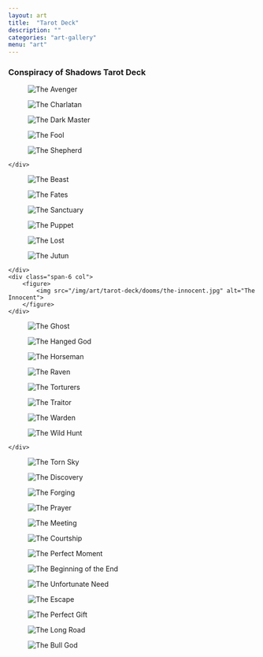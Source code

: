 ```yaml
---
layout: art
title:  "Tarot Deck"
description: ""
categories: "art-gallery"
menu: "art"
---
```

<h3 class="gallery-title">Conspiracy of Shadows Tarot Deck</h3>
<div class="clearfix">
	<div class="span-6 col">
		<figure>
			<img src="/img/art/tarot-deck/dooms/the-avenger.jpg" alt="The Avenger">
		</figure>
	</div>
	<div class="span-6 col col">
		<div class="clearfix">
			<div class="span-6 col">
				<figure>
					<img src="/img/art/tarot-deck/dooms/the-charlatan.jpg" alt="The Charlatan">
				</figure>
			</div>
			<div class="span-6 col">
				<figure>
					<img src="/img/art/tarot-deck/dooms/the-dark-master.jpg" alt="The Dark Master">
				</figure>
			</div>
		</div>
		<div class="clearfix">
			<div class="span-6 col">
				<figure>
					<img src="/img/art/tarot-deck/dooms/the-fool.jpg" alt="The Fool">
				</figure>
			</div>
			<div class="span-6 col">
				<figure>
					<img src="/img/art/tarot-deck/dooms/the-shepherd.jpg" alt="The Shepherd">
				</figure>
			</div>
		</div>

	</div>
</div>
<div class="clearfix">
	<div class="span-6 col">
		<figure>
			<img src="/img/art/tarot-deck/dooms/the-beast.jpg" alt="The Beast">
		</figure>
	</div>
	<div class="span-6 col">
		<figure>
			<img src="/img/art/tarot-deck/dooms/the-fates.jpg" alt="The Fates">
		</figure>
	</div>
</div>
<div class="clearfix">
	<div class="span-6 col col">
		<div class="clearfix">
			<div class="span-6 col">
				<figure>
					<img src="/img/art/tarot-deck/dooms/the-sanctuary.jpg" alt="The Sanctuary">
				</figure>
			</div>
			<div class="span-6 col">
				<figure>
					<img src="/img/art/tarot-deck/dooms/the-puppet.jpg" alt="The Puppet">
				</figure>
			</div>
		</div>
		<div class="clearfix">
			<div class="span-6 col">
				<figure>
					<img src="/img/art/tarot-deck/dooms/the-lost.jpg" alt="The Lost">
				</figure>
			</div>
			<div class="span-6 col">
				<figure>
					<img src="/img/art/tarot-deck/dooms/the-jutun.jpg" alt="The Jutun">
				</figure>
			</div>
		</div>

	</div>
	<div class="span-6 col">
		<figure>
			<img src="/img/art/tarot-deck/dooms/the-innocent.jpg" alt="The Innocent">
		</figure>
	</div>
</div>
<div class="clearfix">
	<div class="span-4 col">
		<figure>
			<img src="/img/art/tarot-deck/dooms/the-ghost.jpg" alt="The Ghost">
		</figure>
	</div>
	<div class="span-4 col">
		<figure>
			<img src="/img/art/tarot-deck/dooms/the-hanged-god.jpg" alt="The Hanged God">
		</figure>
	</div>
	<div class="span-4 col">
		<figure>
			<img src="/img/art/tarot-deck/dooms/the-horseman.jpg" alt="The Horseman">
		</figure>
	</div>
</div>
<div class="clearfix">
	<div class="span-6 col">
		<figure>
			<img src="/img/art/tarot-deck/dooms/the-raven.jpg" alt="The Raven">
		</figure>
	</div>
	<div class="span-6 col col">
		<div class="clearfix">
			<div class="span-6 col">
				<figure>
					<img src="/img/art/tarot-deck/dooms/the-torturers.jpg" alt="The Torturers">
				</figure>
			</div>
			<div class="span-6 col">
				<figure>
					<img src="/img/art/tarot-deck/dooms/the-traitor.jpg" alt="The Traitor">
				</figure>
			</div>
		</div>
		<div class="clearfix">
			<div class="span-6 col">
				<figure>
					<img src="/img/art/tarot-deck/dooms/the-warden.jpg" alt="The Warden">
				</figure>
			</div>
			<div class="span-6 col">
				<figure>
					<img src="/img/art/tarot-deck/dooms/the-wild-hunt.jpg" alt="The Wild Hunt">
				</figure>
			</div>
		</div>

	</div>
</div>
<div class="clearfix">
	<div class="span-4 col">
		<figure>
			<img src="/img/art/tarot-deck/swords/the-torn-sky.jpg" alt="The Torn Sky">
		</figure>
	</div>
	<div class="span-4 col">
		<figure>
			<img src="/img/art/tarot-deck/swords/the-discovery.jpg" alt="The Discovery">
		</figure>
	</div>
	<div class="span-4 col">
		<figure>
			<img src="/img/art/tarot-deck/swords/the-forging.jpg" alt="The Forging">
		</figure>
	</div>
</div>
<div class="clearfix">
	<div class="span-6 col">
		<figure>
			<img src="/img/art/tarot-deck/swords/the-prayer.jpg" alt="The Prayer">
		</figure>
	</div>
	<div class="span-6 col">
		<figure>
			<img src="/img/art/tarot-deck/swords/the-meeting.jpg" alt="The Meeting">
		</figure>
	</div>
</div>
<div class="clearfix">
	<div class="span-4 col">
		<figure>
			<img src="/img/art/tarot-deck/swords/the-courtship.jpg" alt="The Courtship">
		</figure>
	</div>
	<div class="span-4 col">
		<figure>
			<img src="/img/art/tarot-deck/swords/the-perfect-moment.jpg" alt="The Perfect Moment">
		</figure>
	</div>
	<div class="span-4 col">
		<figure>
			<img src="/img/art/tarot-deck/swords/the-beginning-end.jpg" alt="The Beginning of the End">
		</figure>
	</div>
</div>
<div class="clearfix">
	<div class="span-6 col col">
		<div class="clearfix">
			<div class="span-6 col">
				<figure>
					<img src="/img/art/tarot-deck/swords/the-unfortunate-need.jpg" alt="The Unfortunate Need">
				</figure>
			</div>
			<div class="span-6 col">
				<figure>
					<img src="/img/art/tarot-deck/swords/the-escape.jpg" alt="The Escape">
				</figure>
			</div>
		</div>
		<div class="clearfix">
			<div class="span-6 col">
				<figure>
					<img src="/img/art/tarot-deck/swords/the-perfect-gift.jpg" alt="The Perfect Gift">
				</figure>
			</div>
			<div class="span-6 col">
				<figure>
					<img src="/img/art/tarot-deck/swords/the-long-road.jpg" alt="The Long Road">
				</figure>
			</div>
		</div>
	</div>
	<div class="span-6 col">
		<figure>
			<img src="/img/art/tarot-deck/flames/the-bull-god.jpg" alt="The Bull God">
		</figure>
	</div>

</div>
